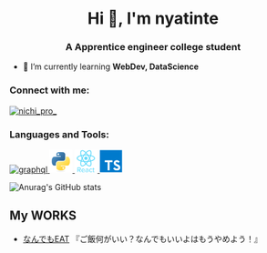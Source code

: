 <h1 align="center">Hi 👋, I'm nyatinte</h1>
<h3 align="center">A Apprentice engineer college student</h3>

- 🌱 I’m currently learning **WebDev, DataScience**

<h3 align="left">Connect with me:</h3>
<p align="left">
<a href="https://twitter.com/nichi_pro_" target="blank"><img align="center" src="https://raw.githubusercontent.com/rahuldkjain/github-profile-readme-generator/master/src/images/icons/Social/twitter.svg" alt="nichi_pro_" height="30" width="40" /></a>
</p>

<h3 align="left">Languages and Tools:</h3>
<p align="left"> <a href="https://graphql.org" target="_blank" rel="noreferrer"> <img src="https://www.vectorlogo.zone/logos/graphql/graphql-icon.svg" alt="graphql" width="40" height="40"/> </a> <a href="https://www.python.org" target="_blank" rel="noreferrer"> <img src="https://raw.githubusercontent.com/devicons/devicon/master/icons/python/python-original.svg" alt="python" width="40" height="40"/> </a> <a href="https://reactjs.org/" target="_blank" rel="noreferrer"> <img src="https://raw.githubusercontent.com/devicons/devicon/master/icons/react/react-original-wordmark.svg" alt="react" width="40" height="40"/> </a> <a href="https://www.typescriptlang.org/" target="_blank" rel="noreferrer"> <img src="https://raw.githubusercontent.com/devicons/devicon/master/icons/typescript/typescript-original.svg" alt="typescript" width="40" height="40"/> </a> </p>

![Anurag's GitHub stats](https://github-readme-stats.vercel.app/api?username=nyatinte&count_private=true&show_owner=false&theme=tokyonight)



## My WORKS
- [なんでもEAT](https://nandemo-eat.vercel.app/) 『ご飯何がいい？なんでもいいよはもうやめよう！』
